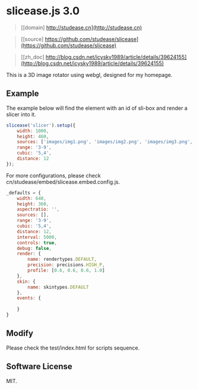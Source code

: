 # slicease.js 3.0

> [[domain] http://studease.cn](http://studease.cn)

> [[source] https://github.com/studease/slicease](https://github.com/studease/slicease)

> [[zh_doc] http://blog.csdn.net/icysky1989/article/details/39624155](http://blog.csdn.net/icysky1989/article/details/39624155)

This is a 3D image rotator using webgl, designed for my homepage. 


## Example

The example below will find the element with an id of sli-box and render a slicer into it.

```js
slicease('slicer').setup({
	width: 1000,
	height: 460,
	sources: ['images/img1.png', 'images/img2.png', 'images/img3.png', 'images/img4.png'],
	range: '3-9',
	cubic: '5,4',
	distance: 12
});
```

For more configurations, please check cn/studease/embed/slicease.embed.config.js.

```js
_defaults = {
	width: 640,
	height: 360,
	aspectratio: '',
	sources: [],
	range: '3-9',
	cubic: '5,4',
	distance: 12,
	interval: 5000,
	controls: true,
	debug: false,
	render: {
		name: rendertypes.DEFAULT,
		precision: precisions.HIGH_P,
		profile: [0.6, 0.6, 0.6, 1.0]
	},
	skin: {
		name: skintypes.DEFAULT
	},
	events: {
		
	}
}
```


## Modify

Please check the test/index.html for scripts sequence.


## Software License

MIT.

